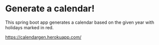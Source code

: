 # Generate a calendar!

This spring boot app generates a calendar based on the given year with holidays marked in red.

https://calendargen.herokuapp.com/
